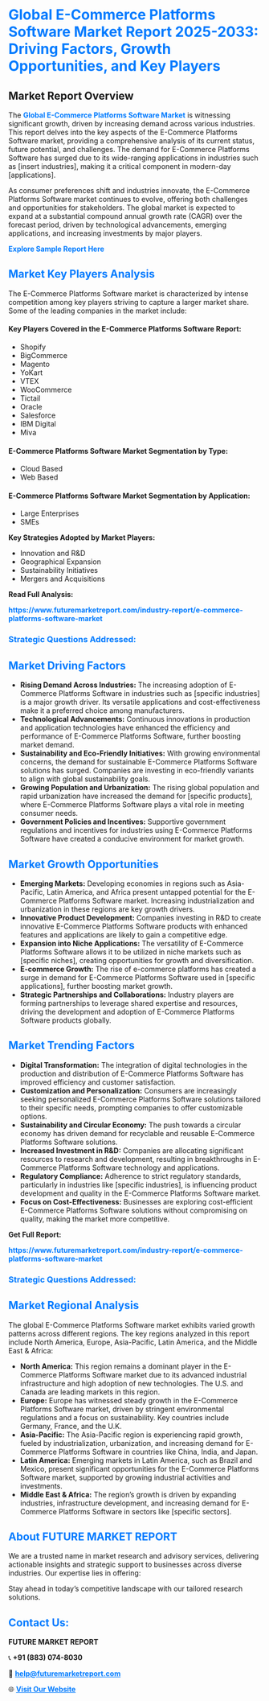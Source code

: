 <h1 style="color: #007BFF;">Global E-Commerce Platforms Software Market Report 2025-2033: Driving Factors, Growth Opportunities, and Key Players</h1>

<section id="overview">
<h2>Market Report Overview</h2>
<p>The <a href="https://www.futuremarketreport.com/industry-report/e-commerce-platforms-software-market" style="color: #007BFF; text-decoration: none;"><strong>Global E-Commerce Platforms Software Market</strong></a> is witnessing significant growth, driven by increasing demand across various industries. This report delves into the key aspects of the E-Commerce Platforms Software market, providing a comprehensive analysis of its current status, future potential, and challenges. The demand for E-Commerce Platforms Software has surged due to its wide-ranging applications in industries such as [insert industries], making it a critical component in modern-day [applications].</p>
<p>As consumer preferences shift and industries innovate, the E-Commerce Platforms Software market continues to evolve, offering both challenges and opportunities for stakeholders. The global market is expected to expand at a substantial compound annual growth rate (CAGR) over the forecast period, driven by technological advancements, emerging applications, and increasing investments by major players.</p>
</section>

<section id="overview">
<p><a href="https://www.futuremarketreport.com/request-sample/reportId=40974" style="color: #007BFF; text-decoration: none;"><strong>Explore Sample Report Here</strong></a></p>
</section>

<section id="key-players">
<h2 style="color: #007BFF;">Market Key Players Analysis</h2>
<p>The E-Commerce Platforms Software market is characterized by intense competition among key players striving to capture a larger market share. Some of the leading companies in the market include:</p>
<h4>Key Players Covered in the E-Commerce Platforms Software Report:</h4>
<ul><li>Shopify</li><li>BigCommerce</li><li>Magento</li><li>YoKart</li><li>VTEX</li><li>WooCommerce</li><li>Tictail</li><li>Oracle</li><li>Salesforce</li><li>IBM Digital</li><li>Miva</li></ul>
<h4>E-Commerce Platforms Software Market Segmentation by Type:</h4>
<ul><li>Cloud Based</li><li>Web Based</li></ul>

<h4>E-Commerce Platforms Software Market Segmentation by Application:</h4>
<ul><li>Large Enterprises</li><li>SMEs</li></ul>
<p><strong>Key Strategies Adopted by Market Players:</strong></p>
<ul>
<li>Innovation and R&D</li>
<li>Geographical Expansion</li>
<li>Sustainability Initiatives</li>
<li>Mergers and Acquisitions</li>
</ul>
</section>

<section>
<p><strong>Read Full Analysis: </strong></p><a href="https://www.futuremarketreport.com/industry-report/e-commerce-platforms-software-market" style="color: #007BFF; text-decoration: none;"><strong>https://www.futuremarketreport.com/industry-report/e-commerce-platforms-software-market</strong></a>
<h3 style="color: #007BFF;">Strategic Questions Addressed:</h3>
</section>

<section id="driving-factors">
<h2 style="color: #007BFF;">Market Driving Factors</h2>
<ul>
<li><strong>Rising Demand Across Industries:</strong> The increasing adoption of E-Commerce Platforms Software in industries such as [specific industries] is a major growth driver. Its versatile applications and cost-effectiveness make it a preferred choice among manufacturers.</li>
<li><strong>Technological Advancements:</strong> Continuous innovations in production and application technologies have enhanced the efficiency and performance of E-Commerce Platforms Software, further boosting market demand.</li>
<li><strong>Sustainability and Eco-Friendly Initiatives:</strong> With growing environmental concerns, the demand for sustainable E-Commerce Platforms Software solutions has surged. Companies are investing in eco-friendly variants to align with global sustainability goals.</li>
<li><strong>Growing Population and Urbanization:</strong> The rising global population and rapid urbanization have increased the demand for [specific products], where E-Commerce Platforms Software plays a vital role in meeting consumer needs.</li>
<li><strong>Government Policies and Incentives:</strong> Supportive government regulations and incentives for industries using E-Commerce Platforms Software have created a conducive environment for market growth.</li>
</ul>
</section>

<section id="growth-opportunities">
<h2 style="color: #007BFF;">Market Growth Opportunities</h2>
<ul>
<li><strong>Emerging Markets:</strong> Developing economies in regions such as Asia-Pacific, Latin America, and Africa present untapped potential for the E-Commerce Platforms Software market. Increasing industrialization and urbanization in these regions are key growth drivers.</li>
<li><strong>Innovative Product Development:</strong> Companies investing in R&D to create innovative E-Commerce Platforms Software products with enhanced features and applications are likely to gain a competitive edge.</li>
<li><strong>Expansion into Niche Applications:</strong> The versatility of E-Commerce Platforms Software allows it to be utilized in niche markets such as [specific niches], creating opportunities for growth and diversification.</li>
<li><strong>E-commerce Growth:</strong> The rise of e-commerce platforms has created a surge in demand for E-Commerce Platforms Software used in [specific applications], further boosting market growth.</li>
<li><strong>Strategic Partnerships and Collaborations:</strong> Industry players are forming partnerships to leverage shared expertise and resources, driving the development and adoption of E-Commerce Platforms Software products globally.</li>
</ul>
</section>

<section id="trending-factors">
<h2 style="color: #007BFF;">Market Trending Factors</h2>
<ul>
<li><strong>Digital Transformation:</strong> The integration of digital technologies in the production and distribution of E-Commerce Platforms Software has improved efficiency and customer satisfaction.</li>
<li><strong>Customization and Personalization:</strong> Consumers are increasingly seeking personalized E-Commerce Platforms Software solutions tailored to their specific needs, prompting companies to offer customizable options.</li>
<li><strong>Sustainability and Circular Economy:</strong> The push towards a circular economy has driven demand for recyclable and reusable E-Commerce Platforms Software solutions.</li>
<li><strong>Increased Investment in R&D:</strong> Companies are allocating significant resources to research and development, resulting in breakthroughs in E-Commerce Platforms Software technology and applications.</li>
<li><strong>Regulatory Compliance:</strong> Adherence to strict regulatory standards, particularly in industries like [specific industries], is influencing product development and quality in the E-Commerce Platforms Software market.</li>
<li><strong>Focus on Cost-Effectiveness:</strong> Businesses are exploring cost-efficient E-Commerce Platforms Software solutions without compromising on quality, making the market more competitive.</li>
</ul>
</section>

<section>
<p><strong>Get Full Report: </strong></p><a href="https://www.futuremarketreport.com/industry-report/e-commerce-platforms-software-market" style="color: #007BFF; text-decoration: none;"><strong>https://www.futuremarketreport.com/industry-report/e-commerce-platforms-software-market</strong></a>
<h3 style="color: #007BFF;">Strategic Questions Addressed:</h3>
</section>


<section id="regional-analysis">
<h2 style="color: #007BFF;">Market Regional Analysis</h2>
<p>The global E-Commerce Platforms Software market exhibits varied growth patterns across different regions. The key regions analyzed in this report include North America, Europe, Asia-Pacific, Latin America, and the Middle East & Africa:</p>
<ul>
<li><strong>North America:</strong> This region remains a dominant player in the E-Commerce Platforms Software market due to its advanced industrial infrastructure and high adoption of new technologies. The U.S. and Canada are leading markets in this region.</li>
<li><strong>Europe:</strong> Europe has witnessed steady growth in the E-Commerce Platforms Software market, driven by stringent environmental regulations and a focus on sustainability. Key countries include Germany, France, and the U.K.</li>
<li><strong>Asia-Pacific:</strong> The Asia-Pacific region is experiencing rapid growth, fueled by industrialization, urbanization, and increasing demand for E-Commerce Platforms Software in countries like China, India, and Japan.</li>
<li><strong>Latin America:</strong> Emerging markets in Latin America, such as Brazil and Mexico, present significant opportunities for the E-Commerce Platforms Software market, supported by growing industrial activities and investments.</li>
<li><strong>Middle East & Africa:</strong> The region’s growth is driven by expanding industries, infrastructure development, and increasing demand for E-Commerce Platforms Software in sectors like [specific sectors].</li>
</ul>
</section>

<footer>
<h2 style="color: #007BFF;">About FUTURE MARKET REPORT</h2>
<p>We are a trusted name in market research and advisory services, delivering actionable insights and strategic support to businesses across diverse industries. Our expertise lies in offering:</p>

<p>Stay ahead in today’s competitive landscape with our tailored research solutions.</p>

<h2 style="color: #007BFF;">Contact Us:</h2>
<p><strong>FUTURE MARKET REPORT</strong></p>
<p>📞 <strong>+91 (883) 074-8030</strong></p>
<p>📧 <strong><a href="mailto:help@futuremarketreport.com" style="color: #007BFF;">help@futuremarketreport.com</a></strong></p>
<p>🌐 <strong><a href="https://www.futuremarketreport.com/" style="color: #007BFF;">Visit Our Website</a></strong></p>
</footer>